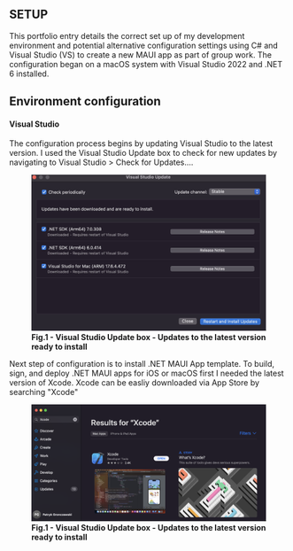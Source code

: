 ## SETUP

This portfolio entry details the correct set up of my development environment and potential alternative configuration settings 
using C# and Visual Studio (VS) to create a new MAUI app as part of group work.
The configuration began on a macOS system with Visual Studio 2022 and .NET 6 installed.

## Environment configuration
#### Visual Studio 

The configuration process begins by updating Visual Studio to the latest version. I used the Visual Studio Update box to check for new updates by navigating to Visual Studio > Check for Updates....
<figure>
  <img src="images/1.png" alt="Visual Studio Update box">
  <figcaption><b>Fig.1 - Visual Studio Update box - Updates to the latest version ready to install</b></figcaption>
</figure>

Next step of configuration is to install .NET MAUI App template. To build, sign, and deploy .NET MAUI apps for iOS or macOS first I needed the latest version of Xcode. Xcode can be easliy downloaded via App Store by searching "Xcode"

<figure>
  <img src="images/2.png" alt="App Store">
  <figcaption><b>Fig.1 - Visual Studio Update box - Updates to the latest version ready to install</b></figcaption>
</figure>



